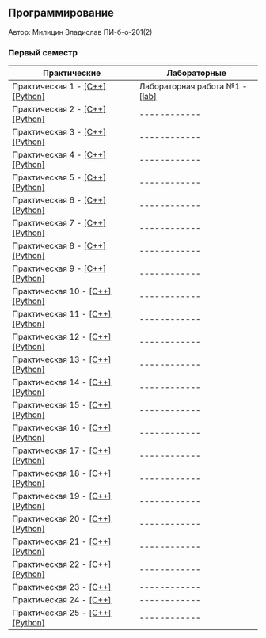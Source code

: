 ## Программирование

Автор: Милицин Владислав ПИ-б-о-201(2)

### Первый семестр

| Практические | Лабораторные |
| ------------ | ------------ |
| Практическая 1 - [[C++]](https://github.com/tw9ntyseven/Programming/blob/master/Practice/01/C%2B%2B/01/01/main.cpp) [[Python]](https://github.com/tw9ntyseven/Programming/blob/master/Practice/01/Python/my.py) | Лабораторная работа №1 - [[lab]](https://github.com/tw9ntyseven/Programming/tree/master/Labs/01) |
| Практическая 2 - [[C++]](https://github.com/tw9ntyseven/Programming/tree/master/Practice/02/%D0%A1%2B%2B) [[Python]](https://github.com/tw9ntyseven/Programming/blob/master/Practice/02/Python/my.py) | ------------ |
| Практическая 3 - [[C++]](https://github.com/tw9ntyseven/Programming/blob/master/Practice/03/C%2B%2B/03%20C%2B%2B/03%20C%2B%2B/main.cpp) [[Python]](https://github.com/tw9ntyseven/Programming/blob/master/Practice/03/Python/my.py) | ------------ |
| Практическая 4 - [[C++]](https://github.com/tw9ntyseven/Programming/blob/master/Practice/04/C%2B%2B/04%20C%2B%2B/04%20C%2B%2B/main.cpp) [[Python]](https://github.com/tw9ntyseven/Programming/blob/master/Practice/04/Python/my.py) | ------------ |
| Практическая 5 - [[C++]](https://github.com/tw9ntyseven/Programming/blob/master/Practice/05/C%2B%2B/05%20C%2B%2B/05%20C%2B%2B/main.cpp) [[Python]](https://github.com/tw9ntyseven/Programming/blob/master/Practice/05/Python/my.py) | ------------ |
| Практическая 6 - [[C++]](https://github.com/tw9ntyseven/Programming/tree/master/Practice/06/%D0%A1%2B%2B) [[Python]](https://github.com/tw9ntyseven/Programming/blob/master/Practice/06/Python/my.py) | ------------ |
| Практическая 7 - [[C++]](https://github.com/tw9ntyseven/Programming/tree/master/Practice/07/C%2B%2B) [[Python]](https://github.com/tw9ntyseven/Programming/blob/master/Practice/07/Python/my.py) | ------------ |
| Практическая 8 - [[C++]](https://github.com/tw9ntyseven/Programming/blob/master/Practice/08/C%2B%2B/08/08/main.cpp) [[Python]](https://github.com/tw9ntyseven/Programming/blob/master/Practice/08/Python/my.py) | ------------ |
| Практическая 9 - [[C++]](https://github.com/tw9ntyseven/Programming/blob/master/Practice/09/C%2B%2B/09/09/main.cpp) [[Python]](https://github.com/tw9ntyseven/Programming/blob/master/Practice/09/Python/my.py) | ------------ |
| Практическая 10 - [[C++]](https://github.com/tw9ntyseven/Programming/blob/master/Practice/10/C%2B%2B/10/10/main.cpp) [[Python]](https://github.com/tw9ntyseven/Programming/blob/master/Practice/10/Python/my.py) | ------------ |
| Практическая 11 - [[C++]](https://github.com/tw9ntyseven/Programming/blob/master/Practice/11/C%2B%2B/11/11/main.cpp) [[Python]](https://github.com/tw9ntyseven/Programming/blob/master/Practice/11/Python/my.py) | ------------ |
| Практическая 12 - [[C++]](https://github.com/tw9ntyseven/Programming/blob/master/Practice/12/C%2B%2B/12/12/main.cpp) [[Python]](https://github.com/tw9ntyseven/Programming/blob/master/Practice/12/Python/my.py) | ------------ |
| Практическая 13 - [[C++]](https://github.com/tw9ntyseven/Programming/blob/master/Practice/13/C%2B%2B/13/13/main.cpp) [[Python]](https://github.com/tw9ntyseven/Programming/blob/master/Practice/13/Python/my.py) | ------------ |
| Практическая 14 - [[C++]](https://github.com/tw9ntyseven/Programming/blob/master/Practice/14/C%2B%2B/14/14/main.cpp) [[Python]](https://github.com/tw9ntyseven/Programming/blob/master/Practice/14/Python/my.py) | ------------ |
| Практическая 15 - [[C++]](https://github.com/tw9ntyseven/Programming/blob/master/Practice/15/C%2B%2B/15/15/main.cpp) [[Python]](https://github.com/tw9ntyseven/Programming/blob/master/Practice/15/Python/my.py) | ------------ |
| Практическая 16 - [[C++]](https://github.com/tw9ntyseven/Programming/blob/master/Practice/16/C%2B%2B/16/16/main.cpp) [[Python]](https://github.com/tw9ntyseven/Programming/blob/master/Practice/16/Python/my.py) | ------------ |
| Практическая 17 - [[C++]]() [[Python]]() | ------------ |
| Практическая 18 - [[C++]]() [[Python]]() | ------------ |
| Практическая 19 - [[C++]]() [[Python]]() | ------------ |
| Практическая 20 - [[C++]]() [[Python]]() | ------------ |
| Практическая 21 - [[C++]](https://github.com/tw9ntyseven/Programming/blob/master/Practice/21/C%2B%2B/21/21/main.cpp) [[Python]](https://github.com/tw9ntyseven/Programming/blob/master/Practice/21/Python/my.py) | ------------ |
| Практическая 22 - [[C++]]() [[Python]]() | ------------ |
| Практическая 23 - [[C++]](https://github.com/tw9ntyseven/Programming/blob/master/Practice/23/23/main.cpp)  | ------------ |
| Практическая 24 - [[C++]](https://github.com/tw9ntyseven/Programming/blob/master/Practice/24/24/main.cpp)  | ------------ |
| Практическая 25 - [[C++]](https://github.com/tw9ntyseven/Programming/blob/master/Practice/25/25/C++/main.cpp) [[Python]](https://github.com/tw9ntyseven/Programming/blob/master/Practice/25/Python/my.py) | ------------ |